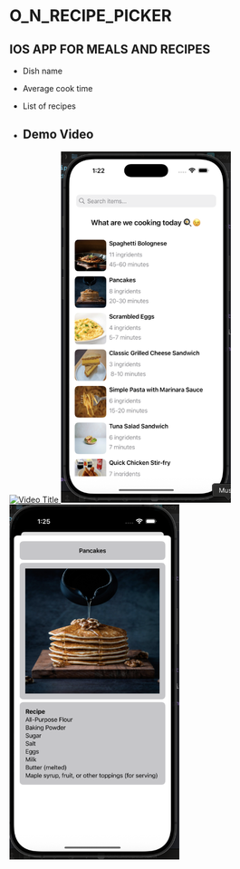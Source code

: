 # O_N_RECIPE_PICKER

## IOS APP FOR MEALS AND RECIPES

* Dish name
* Average cook time
* List of recipes

* ## Demo Video


<a href="https://youtu.be/bdnvQeJmWLA">
  <img src="https://img.youtube.com/vi/bdnvQeJmWLA/maxresdefault.jpg" alt="Video Title" width="500" />
</a>

<img src="https://github.com/Kristen-Gallant/O_N_Recipe_Picker/blob/5c09df0c9e504365d03725726d9c73f7660023dc/O_N_RECIPE_PICKER.png" alt="Alt Text" width="300" />
<img src="https://github.com/Kristen-Gallant/O_N_Recipe_Picker/blob/814b8c846ce5d993fec6405dbaa7422344336d2a/O_N_RECIPE_PICKER_01.png" alt="Alt Text" width="300" />






